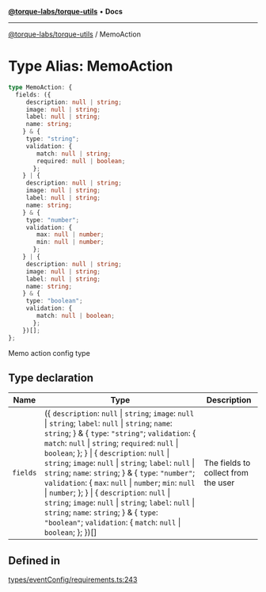 [**@torque-labs/torque-utils**](../README.md) • **Docs**

***

[@torque-labs/torque-utils](../README.md) / MemoAction

# Type Alias: MemoAction

```ts
type MemoAction: {
  fields: ({
     description: null | string;
     image: null | string;
     label: null | string;
     name: string;
    } & {
     type: "string";
     validation: {
        match: null | string;
        required: null | boolean;
       };
    } | {
     description: null | string;
     image: null | string;
     label: null | string;
     name: string;
    } & {
     type: "number";
     validation: {
        max: null | number;
        min: null | number;
       };
    } | {
     description: null | string;
     image: null | string;
     label: null | string;
     name: string;
    } & {
     type: "boolean";
     validation: {
        match: null | boolean;
       };
    })[];
};
```

Memo action config type

## Type declaration

| Name | Type | Description |
| ------ | ------ | ------ |
| `fields` | (\{ `description`: `null` \| `string`; `image`: `null` \| `string`; `label`: `null` \| `string`; `name`: `string`; \} & \{ `type`: `"string"`; `validation`: \{ `match`: `null` \| `string`; `required`: `null` \| `boolean`; \}; \} \| \{ `description`: `null` \| `string`; `image`: `null` \| `string`; `label`: `null` \| `string`; `name`: `string`; \} & \{ `type`: `"number"`; `validation`: \{ `max`: `null` \| `number`; `min`: `null` \| `number`; \}; \} \| \{ `description`: `null` \| `string`; `image`: `null` \| `string`; `label`: `null` \| `string`; `name`: `string`; \} & \{ `type`: `"boolean"`; `validation`: \{ `match`: `null` \| `boolean`; \}; \})[] | The fields to collect from the user |

## Defined in

[types/eventConfig/requirements.ts:243](https://github.com/torque-labs/torque-utils/blob/3bd29ca22f900f1cf2686f7f240bf82e15337207/types/eventConfig/requirements.ts#L243)
